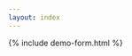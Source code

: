 ```yaml
---
layout: index
---
```

<div class="row">
    <div class="col-12">
        {% include demo-form.html %}
    </div>
</div>
